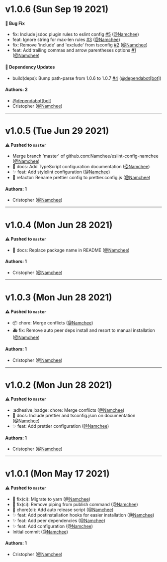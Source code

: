 # v1.0.6 (Sun Sep 19 2021)

#### 🐛 Bug Fix

- fix: Include jsdoc plugin rules to eslint config [#5](https://github.com/Namchee/eslint-config-namchee/pull/5) ([@Namchee](https://github.com/Namchee))
- feat: Ignore string for max-len rules [#3](https://github.com/Namchee/eslint-config-namchee/pull/3) ([@Namchee](https://github.com/Namchee))
- fix: Remove 'include' and 'exclude' from tsconfig [#2](https://github.com/Namchee/eslint-config-namchee/pull/2) ([@Namchee](https://github.com/Namchee))
- feat: Add trailing commas and arrow parentheses options [#1](https://github.com/Namchee/eslint-config-namchee/pull/1) ([@Namchee](https://github.com/Namchee))

#### 🔩 Dependency Updates

- build(deps): Bump path-parse from 1.0.6 to 1.0.7 [#4](https://github.com/Namchee/eslint-config-namchee/pull/4) ([@dependabot[bot]](https://github.com/dependabot[bot]))

#### Authors: 2

- [@dependabot[bot]](https://github.com/dependabot[bot])
- Cristopher ([@Namchee](https://github.com/Namchee))

---

# v1.0.5 (Tue Jun 29 2021)

#### ⚠️ Pushed to `master`

- Merge branch 'master' of github.com:Namchee/eslint-config-namchee ([@Namchee](https://github.com/Namchee))
- :memo: docs: Add TypeScript configuration documentation ([@Namchee](https://github.com/Namchee))
- :sparkles: feat: Add stylelint configuration ([@Namchee](https://github.com/Namchee))
- :art: refactor: Rename prettier config to prettier.config.js ([@Namchee](https://github.com/Namchee))

#### Authors: 1

- Cristopher ([@Namchee](https://github.com/Namchee))

---

# v1.0.4 (Mon Jun 28 2021)

#### ⚠️ Pushed to `master`

- :memo: docs: Replace package name in README ([@Namchee](https://github.com/Namchee))

#### Authors: 1

- Cristopher ([@Namchee](https://github.com/Namchee))

---

# v1.0.3 (Mon Jun 28 2021)

#### ⚠️ Pushed to `master`

- :package: chore: Merge conflicts ([@Namchee](https://github.com/Namchee))
- :ambulance: fix: Remove auto peer deps install and resort to manual installation ([@Namchee](https://github.com/Namchee))

#### Authors: 1

- Cristopher ([@Namchee](https://github.com/Namchee))

---

# v1.0.2 (Mon Jun 28 2021)

#### ⚠️ Pushed to `master`

- :adhesive_badge: chore: Merge conflicts ([@Namchee](https://github.com/Namchee))
- :memo: docs: Include prettier and tsconfig.json on documentation ([@Namchee](https://github.com/Namchee))
- :sparkles: feat: Add prettier configuration ([@Namchee](https://github.com/Namchee))

#### Authors: 1

- Cristopher ([@Namchee](https://github.com/Namchee))

---

# v1.0.1 (Mon May 17 2021)

#### ⚠️ Pushed to `master`

- :construction: fix(ci): Migrate to yarn ([@Namchee](https://github.com/Namchee))
- :wrench: fix(ci): Remove piping from publish command ([@Namchee](https://github.com/Namchee))
- :construction: chore(ci): Add auto release script ([@Namchee](https://github.com/Namchee))
- :sparkles: feat: Add postinstallation hooks for easier installation ([@Namchee](https://github.com/Namchee))
- :sparkles: feat: Add peer dependencies ([@Namchee](https://github.com/Namchee))
- :sparkles: feat: Add configuration ([@Namchee](https://github.com/Namchee))
- Initial commit ([@Namchee](https://github.com/Namchee))

#### Authors: 1

- Cristopher ([@Namchee](https://github.com/Namchee))

